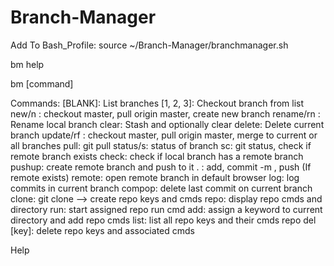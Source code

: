 # Branch-Manager
Add To Bash_Profile:
source ~/Branch-Manager/branchmanager.sh

bm help

bm [command]

Commands:
[BLANK]:			List branches
[1, 2, 3]:			Checkout branch from list
new/n <branch>:			checkout master, pull origin master, create new branch
rename/rn <branch>:		Rename local branch
clear: 				Stash and optionally clear
delete:			 	Delete current branch
update/rf <all>: 		checkout master, pull origin master, merge to current or all branches
pull:				git pull
status/s:			status of branch
sc:				git status, check if remote branch exists
check:				check if local branch has a remote branch
pushup: 			create remote branch and push to it
. <description>:		add, commit -m <des>, push (If remote exists)
remote:				open remote branch in default browser
log:				log commits in current branch
compop:				delete last commit on current branch
clone:				git clone --> create repo keys and cmds
repo:				display repo cmds and directory
run:				start assigned repo run cmd
add:				assign a keyword to current directory and add repo cmds
list:				list all repo keys and their cmds
repo del [key]:			delete repo keys and associated cmds

Help
